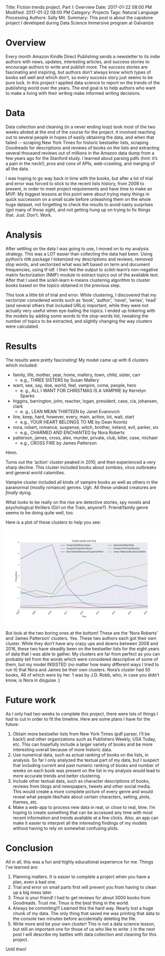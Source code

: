 Title: Fiction trends project. Part I: Overview 
Date: 2017-01-22 08:00 PM 
Modified: 2017-01-22 08:00 PM 
Category: Projects 
Tags: Natural Language Processing 
Authors: Sally Mit.
Summary: This post is about the capstone project I developed during Data Science Immersive program at Galvanize 

# Overview 

Every month Amazon Kindle Direct Publishing sends a newsletter to its indie authors with news, updates, interesting articles, and success stories to encourage authors to write and publish more. The success stories are fascinating and inspiring, but authors don’t always know which types of books sell well and which don’t, so every success story just seems to be pure luck. In this project I applied data science to report on the trends of the publishing world over the years. The end goal is to help authors who want to make a living with their writing make informed writing decisions.

# Data

Data collection and cleaning (in a never ending loop) took most of the two weeks alloted at the end of the course for the project. It involved reaching out to several people in hopes of easily obtaining the data, and when that failed -- scraping New York Times for historic bestseller lists, scraping Goodreads for descriptions and reviews of books on the lists and extracting several thousand reviews out of millions in the Amazon data dump from a few years ago for the Stanford study. I learned about parsing pdfs (hint: it’s a pain in the neck!), pros and cons of APIs, web-crawling, and merging of all the data.

I was hoping to go way back in time with the books, but after a lot of trial and error was forced to stick to the recent lists history, from 2008 to present, in order to meet project requirements and have time to make an MVP. My biggest lessons at this point were about trying many things in quick succession on a small scale before unleashing them on the whole huge dataset, not forgetting to check the results to avoid nasty surprises (got many of those *sigh*), and not getting hung up on trying to fix things that. Just. Don’t. Work.

# Analysis

After settling on the data I was going to use, I moved on to my analysis strategy. This was a LOT easier than collecting the data had been. Using python’s nltk package I tokenized my descriptions and reviews, removed stop words, and vectorized what was left based on term and document frequencies, using tf-idf. I then fed the output to scikit-learn’s non-negative matrix factorization (NMF) module to extract topics out of the available text. After that I used the scikit-learn k-means clustering algorithm to cluster books based on the topics obtained in the previous step.

This took a little bit of trial and error. While clustering, I discovered that my vectorizer considered words such as ‘book’, ‘author’, ‘novel’, ‘series’, ‘read’ (and several others that included URLs) important, while they were not actually very useful when eye-balling the topics. I ended up tinkering with the models by adding some words to the stop-words list, tweaking the number of topics to be extracted, and slightly changing the way clusters were calculated.

# Results

The results were pretty fascinating! My model came up with 6 clusters which included:

* family, life, mother, year, home, mallery,  town, child, sister, carr
    * e.g., THREE SISTERS by Susan Mallery
* want, see, say, doe, world, feel, vampire, come, people, hero
    * e. g., ALL I WANT FOR CHRISTMAS IS A VAMPIRE by Kerrelyn Sparks
* higgins, barrington, john, reacher, logan, president, case, cia, johansen, clark
    * e. g., LEAN MEAN THIRTEEN by Janet Evanovich
* line, keep, hard, however, every, main, action, lot, wait, start
    * e.g., YOUR HEART BELONGS TO ME by Dean Koontz
* nora, robert, romance, suspense, witch, brother, ireland, evil, parker, six     
    * e.g., CHARMED AND ENCHANTED by Nora Roberts
* patterson, james, cross, alex, murder, private, club, killer, case, michael    
    * e.g., CROSS FIRE by James Patterson

Hmm.

Turns out the ‘action’ cluster peaked in 2010, and then experienced a very sharp decline. This cluster included books about zombies, virus outbreaks and general world calamities. 

Vampire cluster included all kinds of vampire books as well as others in the paranormal (mostly romance) genres. Ugh. All these undead creatures are *finally* dying. 

What looks to be really on the rise are detective stories, spy novels and psychological thrillers (Girl on the Train, anyone?). Friend/family genre seems to be doing quite well, too.

Here is a plot of these clusters to help you see:

![Clusters](images/clusters.png "Clusters")

But look at the two boring ones at the bottom! These are the ‘Nora Roberts’ and ‘James Patterson’ clusters. Yes. These two authors each got their own cluster. While they don’t have any crazy ups and downs between 2008 and 2016, these two have steadily been on the bestseller lists for the eight years of data that I was able to gather. My clusters are far from perfect as you can probably tell from the words which were considered descriptive of some of them, but my model INSISTED (no matter how many different ways I tried to run it) that Nora and James be their own clusters. Nora’s cluster had 50 books, 46 of which were by her. 1 was by J.D. Robb, who, in case you didn’t know, is Nora in disguise :)

# Future work

As I only had two weeks to complete this project, there were lots of things I had to cut in order to fit the timeline. Here are some plans I have for the future:
1. Obtain more bestseller lists from New York Times (pdf parser, I’ll be back!) and other organizations such as Publishers Weekly, USA Today, etc. This can hopefully include a larger variety of books and be more interesting overall because of more historic data.
2. Use numerical data, such as actual ranking of books on the lists, in analysis. So far I only analyzed the textual part of my data, but I suspect that including current and past numeric ranking of books and number of weeks on each book was present on the list in my analysis would lead to more accurate trends and better clustering.
3. Include other textual data, such as character descriptions of books, reviews from blogs and newspapers, tweets and other social media. This would create a more complete picture of every genre and would reveal what people like/hate about certain characters, setting, plots, themes, etc.
4. Make a web-app to process new data in real, or close to real, time. I’m hoping to create something that can be accessed any time with most recent information and trends available at a few clicks. Also, an app can make it easier to interpret all the interesting findings of my models without having to rely on somewhat confusing plots. 

# Conclusion

All in all, this was a fun and highly educational experience for me. Things I’ve learned are:
1. Planning matters. It is easier to complete a project when you have a plan, even a bad one.
2. Trial and error on small parts first will prevent you from having to clean up a big mess later.
3. Tmux is your friend! I had to get reviews for about 3000 books from Goodreads. Trust me. Tmux is the best thing in the world.
4. Always be commiting!!! Learned this the hard way. Nearly lost a huge chunk of my data. The only thing that saved me was printing that data to the console two minutes before accidentally deleting the file.
5. Write more and be your own cluster! This is not a data science lesson, but still an important one for those of us who like to write :)
In the next post I will describe my battles with data collection and cleaning for this project.

Until then!
